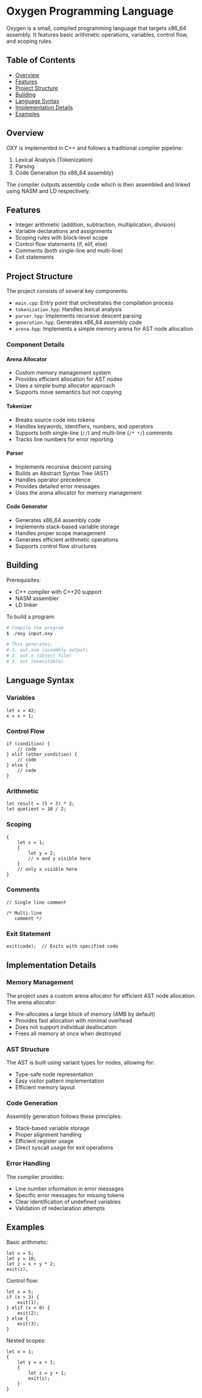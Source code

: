 # Oxygen Programming Language

Oxygen is a small, compiled programming language that targets x86_64 assembly. It features basic arithmetic operations, variables, control flow, and scoping rules.

## Table of Contents
- [Overview](#overview)
- [Features](#features)
- [Project Structure](#project-structure)
- [Building](#building)
- [Language Syntax](#language-syntax)
- [Implementation Details](#implementation-details)
- [Examples](#examples)

## Overview

OXY is implemented in C++ and follows a traditional compiler pipeline:
1. Lexical Analysis (Tokenization)
2. Parsing
3. Code Generation (to x86_64 assembly)

The compiler outputs assembly code which is then assembled and linked using NASM and LD respectively.

## Features

- Integer arithmetic (addition, subtraction, multiplication, division)
- Variable declarations and assignments
- Scoping rules with block-level scope
- Control flow statements (if, elif, else)
- Comments (both single-line and multi-line)
- Exit statements

## Project Structure

The project consists of several key components:

- `main.cpp`: Entry point that orchestrates the compilation process
- `tokenization.hpp`: Handles lexical analysis
- `parser.hpp`: Implements recursive descent parsing
- `generation.hpp`: Generates x86_64 assembly code
- `arena.hpp`: Implements a simple memory arena for AST node allocation

### Component Details

#### Arena Allocator
- Custom memory management system
- Provides efficient allocation for AST nodes
- Uses a simple bump allocator approach
- Supports move semantics but not copying

#### Tokenizer
- Breaks source code into tokens
- Handles keywords, identifiers, numbers, and operators
- Supports both single-line (`//`) and multi-line (`/* */`) comments
- Tracks line numbers for error reporting

#### Parser
- Implements recursive descent parsing
- Builds an Abstract Syntax Tree (AST)
- Handles operator precedence
- Provides detailed error messages
- Uses the arena allocator for memory management

#### Code Generator
- Generates x86_64 assembly code
- Implements stack-based variable storage
- Handles proper scope management
- Generates efficient arithmetic operations
- Supports control flow structures

## Building

Prerequisites:
- C++ compiler with C++20 support
- NASM assembler
- LD linker

To build a program:
```bash
# Compile the program
$ ./oxy input.oxy

# This generates:
# 1. out.asm (assembly output)
# 2. out.o (object file)
# 3. out (executable)
```

## Language Syntax

### Variables
```
let x = 42;
x = x + 1;
```

### Control Flow
```
if (condition) {
    // code
} elif (other_condition) {
    // code
} else {
    // code
}
```

### Arithmetic
```
let result = (5 + 3) * 2;
let quotient = 10 / 2;
```

### Scoping
```
{
    let x = 1;
    {
        let y = 2;
        // x and y visible here
    }
    // only x visible here
}
```

### Comments
```
// Single line comment

/* Multi-line
   comment */
```

### Exit Statement
```
exit(code);  // Exits with specified code
```

## Implementation Details

### Memory Management
The project uses a custom arena allocator for efficient AST node allocation. The arena allocator:
- Pre-allocates a large block of memory (4MB by default)
- Provides fast allocation with minimal overhead
- Does not support individual deallocation
- Frees all memory at once when destroyed

### AST Structure
The AST is built using variant types for nodes, allowing for:
- Type-safe node representation
- Easy visitor pattern implementation
- Efficient memory layout

### Code Generation
Assembly generation follows these principles:
- Stack-based variable storage
- Proper alignment handling
- Efficient register usage
- Direct syscall usage for exit operations

### Error Handling
The compiler provides:
- Line number information in error messages
- Specific error messages for missing tokens
- Clear identification of undefined variables
- Validation of redeclaration attempts

## Examples

Basic arithmetic:
```
let x = 5;
let y = 10;
let z = x + y * 2;
exit(z);
```

Control flow:
```
let x = 5;
if (x > 3) {
    exit(1);
} elif (x < 0) {
    exit(2);
} else {
    exit(3);
}
```

Nested scopes:
```
let x = 1;
{
    let y = x + 1;
    {
        let z = y + 1;
        exit(z);
    }
}
```
